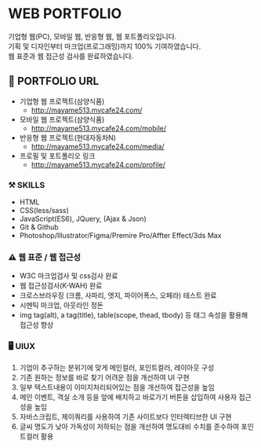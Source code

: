 # WEB PORTFOLIO
기업형 웹(PC), 모바일 웹, 반응형 웹, 웹 포트폴리오입니다.<br>
기획 및 디자인부터 마크업(프로그래밍)까지 100% 기여하였습니다. <br>
웹 표준과 웹 접근성 검사를 완료하였습니다. <br>

## 🔗 PORTFOLIO URL
* 기업형 웹 프로젝트(삼양식품)
    + http://mayame513.mycafe24.com/
* 모바일 웹 프로젝트(삼양식품) 
    + http://mayame513.mycafe24.com/mobile/
* 반응형 웹 프로젝트(현대자동차N) 
    + http://mayame513.mycafe24.com/media/
* 프로필 및 포트폴리오 링크
    + http://mayame513.mycafe24.com/profile/


### ⚒️ SKILLS
* HTML
* CSS(less/sass)
* JavaScript(ES6), JQuery, (Ajax & Json)
* Git & Github
* Photoshop/Illustrator/Figma/Premire Pro/Affter Effect/3ds Max

### ⚠️ 웹 표준 / 웹 접근성
* W3C 마크업검사 및 css검사 완료 
* 웹 접근성검사(K-WAH) 완료 
* 크로스브라우징 (크롬, 사파리, 엣지, 파이어폭스, 오페라) 테스트 완료
* 시멘틱 마크업, 아웃라인 정돈
* img tag(alt), a tag(title), table(scope, thead, tbody) 등 태그 속성을 활용해 접근성 향상

### 🖥️ UIUX
1. 기업이 추구하는 분위기에 맞게 메인컬러, 포인트컬러, 레이아웃 구성
2. 기존 원하는 정보를 바로 찾기 어려운 점을 개선하여 UI 구현
3. 일부 텍스트내용이 이미지처리되어있는 점을 개선하여 접근성을 높임
4. 메인 이벤트, 객실 소개 등을 앞에 배치하고 바로가기 버튼을 삽입하여 사용자 접근성을 높임
5. 자바스크립트, 제이쿼리를 사용하여 기존 사이트보다 인터렉티브한 UI 구현
6. 글씨 명도가 낮아 가독성이 저하되는 점을 개선하여 명도대비 수치를 준수하여 포인트컬러 활용


